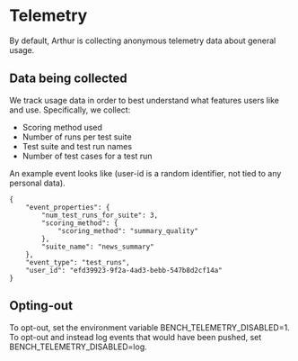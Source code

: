 # Telemetry

By default, Arthur is collecting anonymous telemetry data about general usage.

## Data being collected

We track usage data in order to best understand what features users like and use.  Specifically, we collect:
- Scoring method used
- Number of runs per test suite
- Test suite and test run names
- Number of test cases for a test run

An example event looks like (user-id is a random identifier, not tied to any personal data).

```
{
    "event_properties": {
        "num_test_runs_for_suite": 3,
        "scoring_method": {
            "scoring_method": "summary_quality"
        },
        "suite_name": "news_summary"
    },
    "event_type": "test_runs",
    "user_id": "efd39923-9f2a-4ad3-bebb-547b8d2cf14a"
}
```

## Opting-out

To opt-out, set the environment variable BENCH_TELEMETRY_DISABLED=1. To opt-out and instead log events that would have been pushed, set BENCH_TELEMETRY_DISABLED=log.

